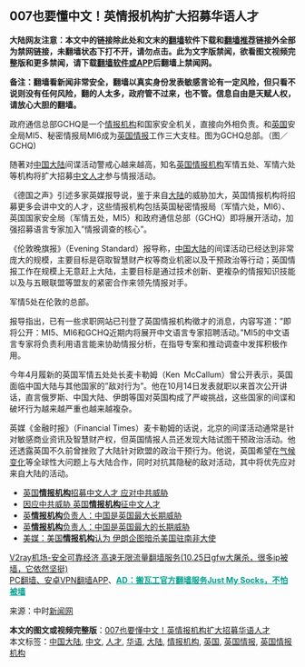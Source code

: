  <h2>007也要懂中文！英情报机构扩大招募华语人才</h2> <p class="notice"><b>大陆网友注意：本文中的链接除此处和文末的<a href="https://github.com/bannedbook/fanqiang" >翻墙</a>软件下载和<a href="https://github.com/killgcd/justmysocks/blob/master/README.md">翻墙推荐</a>链接外全部为禁网链接，未翻墙状态下打不开，请勿点击。此为文字版禁闻，欲看图文视频完整版和更多禁闻，请下载<a href="https://github.com/bannedbook/fanqiang">翻墙软件或APP</a>后翻墙上禁闻网。</p><p>备注：翻墙看新闻非常安全，翻墙以真实身份发表敏感言论有一定风险，但只看不说则没有任何风险，翻的人太多，政府管不过来，也不管。信息自由是天赋人权，请放心大胆的翻墙。</b></p>  <div class="entry"> <p id="conimg"></p> <p>政府通信总部GCHQ是一个<a href="https://www.bannedbook.org/bnews/tag/%E6%83%85%E6%8A%A5%E6%9C%BA%E6%9E%84/" class="st_tag internal_tag" rel="tag" title="标签 情报机构 下的日志">情报机构</a>和国家安全机关，直接向外相负责。和<a href="https://www.bannedbook.org/bnews/tag/%e8%8b%b1%e5%9b%bd/" class="st_tag internal_tag" rel="tag" title="标签 英国 下的日志">英国</a>安全局MI5、秘密情报局MI6成为<a href="https://www.bannedbook.org/bnews/tag/%E8%8B%B1%E5%9B%BD%E6%83%85%E6%8A%A5/" class="st_tag internal_tag" rel="tag" title="标签 英国情报 下的日志">英国情报</a>工作三大支柱。图为GCHQ总部。（图／GCHQ)</p> <p>随著对<span class='wp_keywordlink_affiliate'><a href="https://www.bannedbook.org/" title="中国" target="_blank">中国</a></span><span class='wp_keywordlink_affiliate'><a href="https://www.bannedbook.org/" title="大陆" target="_blank">大陆</a></span>间谍活动警戒心越来越高，知名<a href="https://www.bannedbook.org/bnews/tag/%E8%8B%B1%E5%9B%BD%E6%83%85%E6%8A%A5%E6%9C%BA%E6%9E%84/" class="st_tag internal_tag" rel="tag" title="标签 英国情报机构 下的日志">英国情报机构</a>军情五处、军情六处等机构将扩大招募<a href="https://www.bannedbook.org/bnews/tag/%e4%b8%ad%e6%96%87/" class="st_tag internal_tag" rel="tag" title="标签 中文 下的日志">中文</a><a href="https://www.bannedbook.org/bnews/tag/%E4%BA%BA%E6%89%8D/" class="st_tag internal_tag" rel="tag" title="标签 人才 下的日志">人才</a>参与情报活动。</p>  <p>《德国之声》引述多家英媒报导说，鉴于来自<a href="https://www.bannedbook.org/bnews/tag/%e5%a4%a7%e9%99%86/" class="st_tag internal_tag" rel="tag" title="标签 大陆 下的日志">大陆</a>的威胁加大，英国情报机构将招募更多会讲中文的人才，这些情报机构包括英国秘密情报局（军情六处，MI6）、英国国家安全局（军情五处，MI5）和政府通信总部（GCHQ）即将展开活动，加强招募语言专家加入&#8221;情报调查的核心&#8221;。</p> <p>《伦敦晚旗报》（Evening Standard）报导称，<a href="https://www.bannedbook.org/bnews/tag/%e4%b8%ad%e5%9b%bd%e5%a4%a7%e9%99%86/" class="st_tag internal_tag" rel="tag" title="标签 中国大陆 下的日志">中国大陆</a>的间谍活动已经达到非常庞大的规模，主要目标是窃取智慧财产权等商业机密以及干预政治等行动；英国情报工作在规模上无意赶上大陆，主要目标是通过技术创新、更複杂的情报知识技能以及与五眼联盟等盟友的紧密合作来领先情报对手。</p> <p></p>  <p>军情5处在伦敦的总部。</p> <p>报导指出，已有一些求职网站已刊登了英国情报机构徵才的消息，内容写道：&#8221;即将公开：MI5、MI6和GCHQ近期内将展开中文语言专家招聘活动。&#8221;MI5的中文语言专家将负责利用语言能来协助情报分析，在指导专案和推动调查中发挥积极作用。</p> <p>今年4月履新的英国军情五处处长麦卡勒姆（Ken McCallum）曾公开表示，英国面临中国大陆与其他国家的&#8221;敌对行为&#8221;。他在10月14日发表就职以来首次公开讲话，直言俄罗斯、中国大陆、伊朗等国对英国构成了严峻挑战，这些国家的间谍和破坏行为越来越严重也越来越複杂。</p>  <p>英媒《金融时报》（Financial Times）麦卡勒姆的话说，北京的间谍活动通常是针对敏感商业资讯及智慧财产权，但英国情报人员还发现大陆试图干预政治活动。他还透露英国不久前曾挫败了大陆针对欧盟的政治干预行为。他说，英国希望在<span class='wp_keywordlink'><a href="https://www.bannedbook.org/bnews/ssgc/20180904/993719.html" title="《魔鬼在统治着我们的世界(23)：环保主义(上)》" target="_blank">气候变化</a></span>等全球性大问题上与大陆合作，同时对抗其隐秘的敌对活动，其中将优先应对来自大陆的活动。</p> <ul class='op-related-articles' title='相关阅读'> <li><a href='https://www.bannedbook.org/bnews/comments/20201101/1423684.html' target='_blank'>英国<b>情报机构</b>招募中文人才 应对中共威胁</a></li> <li><a href='https://www.bannedbook.org/bnews/cbnews/20201031/1423370.html' target='_blank'>因应中共威胁 英国<b>情报机构</b>征中文人才</a></li> <li><a href='https://www.bannedbook.org/bnews/cbnews/20201015/1414103.html' target='_blank'>英<b>情报机构</b>负责人：中国是英国最大长期威胁</a></li> <li><a href='https://www.bannedbook.org/bnews/headline/20201015/1414021.html' target='_blank'>英<b>情报机构</b>负责人：中国是英国最大的长期威胁</a></li> <li><a href='https://www.bannedbook.org/bnews/worldnews/20200915/1396640.html' target='_blank'>美媒：美国<b>情报机构</b>认为 伊朗企图暗杀美国驻南非大使</a></li> </ul> <p class="texttj"> <a href="https://www.bannedbook.org/forum23/topic22702.html" target="_blank">V2ray机场-安全可靠经济 高速无限流量翻墙服务(10.25日gfw大屠杀，很多ip被墙，它依然坚挺)</a><br/> <a href="https://github.com/bannedbook/fanqiang/wiki/%E7%A6%81%E9%97%BB%E7%BD%91%E5%AE%89%E5%8D%93%E7%BF%BB%E5%A2%99%E6%96%B0%E9%97%BBAPP" target="_blank">PC翻墙、安卓VPN翻墙APP</a>、<span onclick="window.open('https://github.com/killgcd/justmysocks/blob/master/README.md')" style="font-weight:bold;color:#00A191;cursor:pointer;text-decoration:underline;outline:none">AD：搬瓦工官方翻墙服务Just My Socks，不怕被墙</span></p><p> 来源：中时<span class='wp_keywordlink_affiliate'><a href="https://www.bannedbook.org/" title="新闻网">新闻网</a></span> </p><a name='sharetosocial'></a>       <div><b>本文的图文或视频完整版</b>：<a href='https://www.bannedbook.org/bnews/cbnews/20201101/1423761.html'>007也要懂中文！英情报机构扩大招募华语人才</a></div>  </div><!--END ENTRY--> <div class="postfooter"> <div>本文标签：<a href="https://www.bannedbook.org/bnews/tag/%e4%b8%ad%e5%9b%bd%e5%a4%a7%e9%99%86/" rel="tag">中国大陆</a>, <a href="https://www.bannedbook.org/bnews/tag/%e4%b8%ad%e6%96%87/" rel="tag">中文</a>, <a href="https://www.bannedbook.org/bnews/tag/%E4%BA%BA%E6%89%8D/" rel="tag">人才</a>, <a href="https://www.bannedbook.org/bnews/tag/%E5%8D%8E%E8%AF%AD/" rel="tag">华语</a>, <a href="https://www.bannedbook.org/bnews/tag/%e5%a4%a7%e9%99%86/" rel="tag">大陆</a>, <a href="https://www.bannedbook.org/bnews/tag/%E6%83%85%E6%8A%A5%E6%9C%BA%E6%9E%84/" rel="tag">情报机构</a>, <a href="https://www.bannedbook.org/bnews/tag/%e8%8b%b1%e5%9b%bd/" rel="tag">英国</a>, <a href="https://www.bannedbook.org/bnews/tag/%E8%8B%B1%E5%9B%BD%E6%83%85%E6%8A%A5/" rel="tag">英国情报</a>, <a href="https://www.bannedbook.org/bnews/tag/%E8%8B%B1%E5%9B%BD%E6%83%85%E6%8A%A5%E6%9C%BA%E6%9E%84/" rel="tag">英国情报机构</a></div>  </div><!--END POSTFOOTER--> 